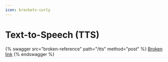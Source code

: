 ```yaml
---
icon: brackets-curly
---
```


# Text-to-Speech (TTS)

{% swagger src="broken-reference" path="/tts" method="post" %}
[Broken link](broken-reference)
{% endswagger %}
